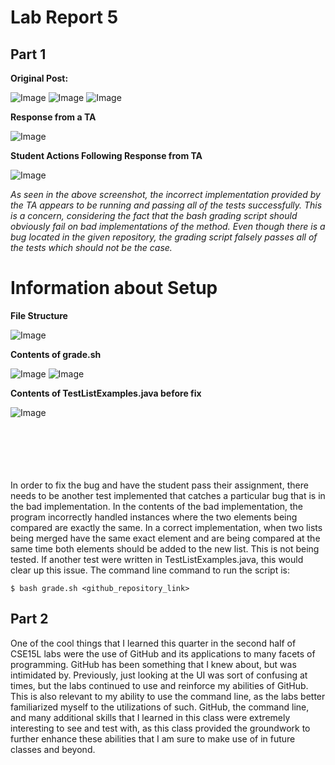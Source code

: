 # Lab Report 5

## Part 1

**Original Post:**

![Image](lab-report-5-img1.png)
![Image](lab-report-5-img2.png)
![Image](lab-report-5-img3.png)

**Response from a TA**

![Image](lab-report-5-img4.png)

**Student Actions Following Response from TA**

![Image](lab-report-5-img5.png)

_As seen in the above screenshot, the incorrect implementation provided by the TA appears to be running and passing all of the tests successfully. This is a concern, considering the fact that the bash grading script should obviously fail on bad implementations of the method. Even though there is a bug located in the given repository, the grading script falsely passes all of the tests which should not be the case._

# Information about Setup

**File Structure**

![Image](lab-report-5-img6.png)

**Contents of grade.sh**

![Image](lab-report-5-img7.png)
![Image](lab-report-5-img8.png)

**Contents of TestListExamples.java before fix**

![Image](lab-report-5-img2.png)

<br>
<br>
<br>
<br>
<br>
In order to fix the bug and have the student pass their assignment, there needs to be another test implemented that catches a particular bug that is in the bad implementation. In the contents of the bad implementation, the program incorrectly handled instances where the two elements being compared are exactly the same. In a correct implementation, when two lists being merged have the same exact element and are being compared at the same time both elements should be added to the new list. This is not being tested. If another test were written in TestListExamples.java, this would clear up this issue. The command line command to run the script is:

```
$ bash grade.sh <github_repository_link>
```

## Part 2

One of the cool things that I learned this quarter in the second half of CSE15L labs were the use of GitHub and its applications to many facets of programming. GitHub has been something that I knew about, but was intimidated by. Previously, just looking at the UI was sort of confusing at times, but the labs continued to use and reinforce my abilities of GitHub. This is also relevant to my ability to use the command line, as the labs better familiarized myself to the utilizations of such. GitHub, the command line, and many additional skills that I learned in this class were extremely interesting to see and test with, as this class provided the groundwork to further enhance these abilities that I am sure to make use of in future classes and beyond.
